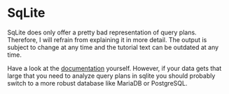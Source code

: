 # SqLite

SqLite does only offer a pretty bad representation of query plans.
Therefore, I will refrain from explaining it in more detail.
The output is subject to change at any time and the tutorial text can be outdated at any time.

Have a look at the [documentation](https://www.sqlite.org/lang_explain.html) yourself.
However, if your data gets that large that you need to analyze query plans in sqlite you should probably switch to a more robust database like MariaDB or PostgreSQL.
